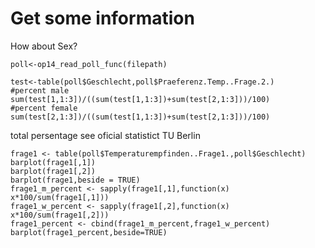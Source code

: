 Get some information
========================================================

How about Sex?

```{r}
poll<-op14_read_poll_func(filepath)
```


```{r}
test<-table(poll$Geschlecht,poll$Praeferenz.Temp..Frage.2.)
#percent male
sum(test[1,1:3])/((sum(test[1,1:3])+sum(test[2,1:3]))/100)
#percent female
sum(test[2,1:3])/((sum(test[1,1:3])+sum(test[2,1:3]))/100)
```

total persentage see oficial statistict TU Berlin


```{r}
frage1 <- table(poll$Temperaturempfinden..Frage1.,poll$Geschlecht)
barplot(frage1[,1])
barplot(frage1[,2])
barplot(frage1,beside = TRUE)
frage1_m_percent <- sapply(frage1[,1],function(x) x*100/sum(frage1[,1]))
frage1_w_percent <- sapply(frage1[,2],function(x) x*100/sum(frage1[,2]))
frage1_percent <- cbind(frage1_m_percent,frage1_w_percent)
barplot(frage1_percent,beside=TRUE)
```


